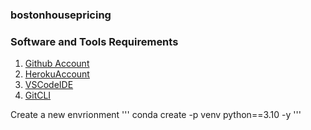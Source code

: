 ### bostonhousepricing

### Software and Tools Requirements

1. [Github Account](https://hithub.com)
2. [HerokuAccount](https://heroku.com)
3. [VSCodeIDE](https://code.visualstudio.com/)
4. [GitCLI](https://git-scm.com/book/en/v2/Getting-Started-The-Command-Line)

Create a new envrionment 
'''
conda create -p venv python==3.10 -y
'''




